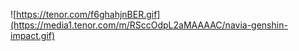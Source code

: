 ![https://tenor.com/f6ghahjnBER.gif](https://media1.tenor.com/m/RSccOdpL2aMAAAAC/navia-genshin-impact.gif)
